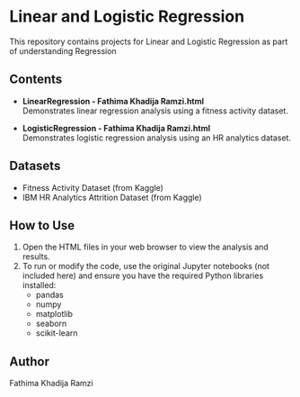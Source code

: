 # Linear and Logistic Regression

This repository contains projects for Linear and Logistic Regression as part of understanding Regression

## Contents

- **LinearRegression - Fathima Khadija Ramzi.html**  
  Demonstrates linear regression analysis using a fitness activity dataset.

- **LogisticRegression - Fathima Khadija Ramzi.html**  
  Demonstrates logistic regression analysis using an HR analytics dataset.

## Datasets

- Fitness Activity Dataset (from Kaggle)
- IBM HR Analytics Attrition Dataset (from Kaggle)

## How to Use

1. Open the HTML files in your web browser to view the analysis and results.
2. To run or modify the code, use the original Jupyter notebooks (not included here) and ensure you have the required Python libraries installed:
    - pandas
    - numpy
    - matplotlib
    - seaborn
    - scikit-learn

## Author

Fathima Khadija Ramzi
